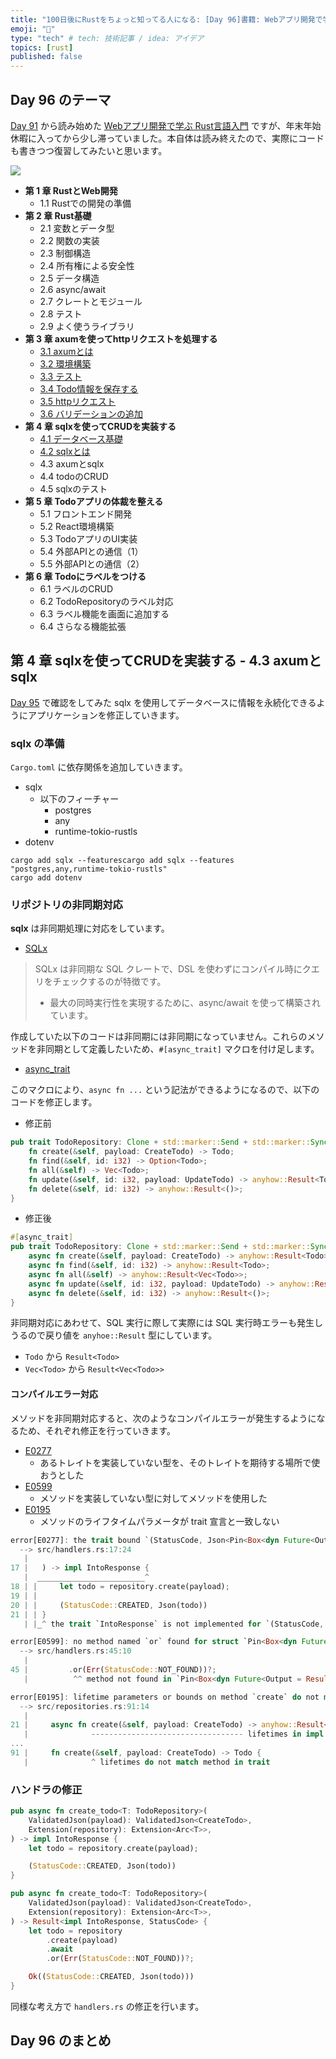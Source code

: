```yaml
---
title: "100日後にRustをちょっと知ってる人になる: [Day 96]書籍: Webアプリ開発で学ぶRust言語入門 その6"
emoji: "🦀"
type: "tech" # tech: 技術記事 / idea: アイデア
topics: [rust]
published: false
---
```

## Day 96 のテーマ

[Day 91](https://zenn.dev/shinyay/articles/hello-rust-day091) から読み始めた [Webアプリ開発で学ぶ Rust言語入門](https://www.shuwasystem.co.jp/book/9784798067315.html) ですが、年末年始休暇に入ってから少し滞っていました。本自体は読み終えたので、実際にコードも書きつつ復習してみたいと思います。

![](https://storage.googleapis.com/zenn-user-upload/0abe692735b6-20221220.png)

- **第 1 章 RustとWeb開発**
  - 1.1 Rustでの開発の準備
- **第 2 章 Rust基礎**
  - 2.1 変数とデータ型
  - 2.2 関数の実装
  - 2.3 制御構造
  - 2.4 所有権による安全性
  - 2.5 データ構造
  - 2.6 async/await
  - 2.7 クレートとモジュール
  - 2.8 テスト
  - 2.9 よく使うライブラリ
- **第 3 章 axumを使ってhttpリクエストを処理する**
  - [3.1 axumとは](https://zenn.dev/shinyay/articles/hello-rust-day091#%E7%AC%AC-3-%E7%AB%A0-axum%E3%82%92%E4%BD%BF%E3%81%A3%E3%81%A6http%E3%83%AA%E3%82%AF%E3%82%A8%E3%82%B9%E3%83%88%E3%82%92%E5%87%A6%E7%90%86%E3%81%99%E3%82%8B---3.1-axum%E3%81%A8%E3%81%AF)
  - [3.2 環境構築](https://zenn.dev/shinyay/articles/hello-rust-day091#%E7%AC%AC-3-%E7%AB%A0-axum%E3%82%92%E4%BD%BF%E3%81%A3%E3%81%A6http%E3%83%AA%E3%82%AF%E3%82%A8%E3%82%B9%E3%83%88%E3%82%92%E5%87%A6%E7%90%86%E3%81%99%E3%82%8B---3.2-%E7%92%B0%E5%A2%83%E6%A7%8B%E7%AF%89)
  - [3.3 テスト](https://zenn.dev/shinyay/articles/hello-rust-day092#%E7%AC%AC-3-%E7%AB%A0-axum%E3%82%92%E4%BD%BF%E3%81%A3%E3%81%A6http%E3%83%AA%E3%82%AF%E3%82%A8%E3%82%B9%E3%83%88%E3%82%92%E5%87%A6%E7%90%86%E3%81%99%E3%82%8B---3.3-%E3%83%86%E3%82%B9%E3%83%88)
  - [3.4 Todo情報を保存する](https://zenn.dev/shinyay/articles/hello-rust-day094#%E7%AC%AC-3-%E7%AB%A0-axum%E3%82%92%E4%BD%BF%E3%81%A3%E3%81%A6http%E3%83%AA%E3%82%AF%E3%82%A8%E3%82%B9%E3%83%88%E3%82%92%E5%87%A6%E7%90%86%E3%81%99%E3%82%8B---3.4-todo%E6%83%85%E5%A0%B1%E3%82%92%E4%BF%9D%E5%AD%98%E3%81%99%E3%82%8B)
  - [3.5 httpリクエスト](https://zenn.dev/shinyay/articles/hello-rust-day094#%E7%AC%AC-3-%E7%AB%A0-axum%E3%82%92%E4%BD%BF%E3%81%A3%E3%81%A6http%E3%83%AA%E3%82%AF%E3%82%A8%E3%82%B9%E3%83%88%E3%82%92%E5%87%A6%E7%90%86%E3%81%99%E3%82%8B---3.5-http-%E3%83%AA%E3%82%AF%E3%82%A8%E3%82%B9%E3%83%88)
  - [3.6 バリデーションの追加](https://zenn.dev/shinyay/articles/hello-rust-day094#%E7%AC%AC-3-%E7%AB%A0-axum%E3%82%92%E4%BD%BF%E3%81%A3%E3%81%A6http%E3%83%AA%E3%82%AF%E3%82%A8%E3%82%B9%E3%83%88%E3%82%92%E5%87%A6%E7%90%86%E3%81%99%E3%82%8B---3.6-%E3%83%90%E3%83%AA%E3%83%87%E3%83%BC%E3%82%B7%E3%83%A7%E3%83%B3%E3%81%AE%E8%BF%BD%E5%8A%A0)
- **第 4 章 sqlxを使ってCRUDを実装する**
  - [4.1 データベース基礎](https://zenn.dev/shinyay/articles/hello-rust-day095#%E7%AC%AC-4-%E7%AB%A0-sqlx%E3%82%92%E4%BD%BF%E3%81%A3%E3%81%A6crud%E3%82%92%E5%AE%9F%E8%A3%85%E3%81%99%E3%82%8B---4.1-%E3%83%87%E3%83%BC%E3%82%BF%E3%83%99%E3%83%BC%E3%82%B9%E5%9F%BA%E7%A4%8E)
  - [4.2 sqlxとは](https://zenn.dev/shinyay/articles/hello-rust-day095#%E7%AC%AC-4-%E7%AB%A0-sqlx%E3%82%92%E4%BD%BF%E3%81%A3%E3%81%A6crud%E3%82%92%E5%AE%9F%E8%A3%85%E3%81%99%E3%82%8B---4.2-sqlx%E3%81%A8%E3%81%AF)
  - 4.3 axumとsqlx
  - 4.4 todoのCRUD
  - 4.5 sqlxのテスト
- **第 5 章 Todoアプリの体裁を整える**
  - 5.1 フロントエンド開発
  - 5.2 React環境構築
  - 5.3 TodoアプリのUI実装
  - 5.4 外部APIとの通信（1）
  - 5.5 外部APIとの通信（2）
- **第 6 章 Todoにラベルをつける**
  - 6.1 ラベルのCRUD
  - 6.2 TodoRepositoryのラベル対応
  - 6.3 ラベル機能を画面に追加する
  - 6.4 さらなる機能拡張

## 第 4 章 sqlxを使ってCRUDを実装する - 4.3 axumとsqlx

[Day 95](https://zenn.dev/shinyay/articles/hello-rust-day095) で確認をしてみた sqlx を使用してデータベースに情報を永続化できるようにアプリケーションを修正していきます。

### sqlx の準備

`Cargo.toml` に依存関係を追加していきます。

- sqlx
  - 以下のフィーチャー
    - postgres
    - any
    - runtime-tokio-rustls
- dotenv

```shell
cargo add sqlx --featurescargo add sqlx --features "postgres,any,runtime-tokio-rustls"
cargo add dotenv
```

### リポジトリの非同期対応

**sqlx** は非同期処理に対応をしています。

- [SQLx](https://github.com/launchbadge/sqlx)

> SQLx は非同期な SQL クレートで、DSL を使わずにコンパイル時にクエリをチェックするのが特徴です。
>
> - 最大の同時実行性を実現するために、async/await を使って構築されています。

作成していた以下のコードは非同期には非同期になっていません。これらのメソッドを非同期として定義したいため、`#[async_trait]` マクロを付け足します。

- [async_trait](https://docs.rs/async-trait/latest/async_trait/)

このマクロにより、`async fn ...` という記法ができるようになるので、以下のコードを修正します。

- 修正前

```rust
pub trait TodoRepository: Clone + std::marker::Send + std::marker::Sync + 'static {
    fn create(&self, payload: CreateTodo) -> Todo;
    fn find(&self, id: i32) -> Option<Todo>;
    fn all(&self) -> Vec<Todo>;
    fn update(&self, id: i32, payload: UpdateTodo) -> anyhow::Result<Todo>;
    fn delete(&self, id: i32) -> anyhow::Result<()>;
}
```

- 修正後

```rust
#[async_trait]
pub trait TodoRepository: Clone + std::marker::Send + std::marker::Sync + 'static {
    async fn create(&self, payload: CreateTodo) -> anyhow::Result<Todo>;
    async fn find(&self, id: i32) -> anyhow::Result<Todo>;
    async fn all(&self) -> anyhow::Result<Vec<Todo>>;
    async fn update(&self, id: i32, payload: UpdateTodo) -> anyhow::Result<Todo>;
    async fn delete(&self, id: i32) -> anyhow::Result<()>;
}
```

非同期対応にあわせて、SQL 実行に際して実際には SQL 実行時エラーも発生しうるので戻り値を `anyhoe::Result` 型にしています。

- `Todo` から `Result<Todo>`
- `Vec<Todo>` から `Result<Vec<Todo>>`

#### コンパイルエラー対応

メソッドを非同期対応すると、次のようなコンパイルエラーが発生するようになるため、それぞれ修正を行っていきます。

- [E0277](https://doc.rust-lang.org/beta/error_codes/E0277.html#error-code-e0277)
  - あるトレイトを実装していない型を、そのトレイトを期待する場所で使おうとした
- [E0599](https://doc.rust-lang.org/error_codes/E0.html)
  - メソッドを実装していない型に対してメソッドを使用した
- [E0195](https://doc.rust-lang.org/error_codes/E0195.html)
  - メソッドのライフタイムパラメータが trait 宣言と一致しない

```rust
error[E0277]: the trait bound `(StatusCode, Json<Pin<Box<dyn Future<Output = Result<Todo, anyhow::Error>> + Send>>>): IntoResponse` is not satisfied
  --> src/handlers.rs:17:24
   |
17 |   ) -> impl IntoResponse {
   |  ________________________^
18 | |     let todo = repository.create(payload);
19 | |
20 | |     (StatusCode::CREATED, Json(todo))
21 | | }
   | |_^ the trait `IntoResponse` is not implemented for `(StatusCode, Json<Pin<Box<dyn Future<Output = Result<Todo, anyhow::Error>> + Send>>>)`
```

```rust
error[E0599]: no method named `or` found for struct `Pin<Box<dyn Future<Output = Result<Todo, anyhow::Error>> + Send>>` in the current scope
  --> src/handlers.rs:45:10
   |
45 |         .or(Err(StatusCode::NOT_FOUND))?;
   |          ^^ method not found in `Pin<Box<dyn Future<Output = Result<Todo, anyhow::Error>> + Send>>`
```

```rust
error[E0195]: lifetime parameters or bounds on method `create` do not match the trait declaration
  --> src/repositories.rs:91:14
   |
21 |     async fn create(&self, payload: CreateTodo) -> anyhow::Result<Todo>;
   |              ---------------------------------- lifetimes in impl do not match this method in trait
...
91 |     fn create(&self, payload: CreateTodo) -> Todo {
   |              ^ lifetimes do not match method in trait
```

### ハンドラの修正

```rust
pub async fn create_todo<T: TodoRepository>(
    ValidatedJson(payload): ValidatedJson<CreateTodo>,
    Extension(repository): Extension<Arc<T>>,
) -> impl IntoResponse {
    let todo = repository.create(payload);

    (StatusCode::CREATED, Json(todo))
}
```

```rust
pub async fn create_todo<T: TodoRepository>(
    ValidatedJson(payload): ValidatedJson<CreateTodo>,
    Extension(repository): Extension<Arc<T>>,
) -> Result<impl IntoResponse, StatusCode> {
    let todo = repository
        .create(payload)
        .await
        .or(Err(StatusCode::NOT_FOUND))?;

    Ok((StatusCode::CREATED, Json(todo)))
}
```



同様な考え方で `handlers.rs` の修正を行います。
## Day 96 のまとめ

